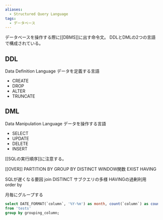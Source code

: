```yaml
---
aliases:
  - Structured Query Language
tags:
  - データベース
---
```

データベースを操作する際に[[DBMS]]に出す命令文。
DDLとDMLの2つの言語で構成されている。
## DDL
Data Definition Language
データを定義する言語
- CREATE
- DROP
- ALTER
- TRUNCATE
## DML
Data Manipulation Language
データを操作する言語
- SELECT
- UPDATE
- DELETE
- INSERT 

[[SQLの実行順序]]に注意する。

[[OVER]]
PARTITION BY
GROUP BY
DISTINCT
WINDOW関数
EXIST
HAVING

SQLが遅くなる要因
join
DISTINCT
サブクエリの多様
HAVINGの過剰利用
order by

月毎にグループする
```sql
select DATE_FORMAT(`column`, '%Y-%m') as month, count(`column`) as count
from 'tests'
group by grouping_column;
```